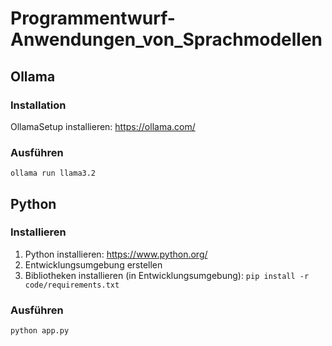 # Programmentwurf-Anwendungen_von_Sprachmodellen
## Ollama 
### Installation
OllamaSetup installieren: https://ollama.com/

### Ausführen
```ollama run llama3.2``` 

## Python 
### Installieren
1. Python installieren: https://www.python.org/
2. Entwicklungsumgebung erstellen
3. Bibliotheken installieren (in Entwicklungsumgebung): ```pip install -r code/requirements.txt``` 

### Ausführen
```python app.py```